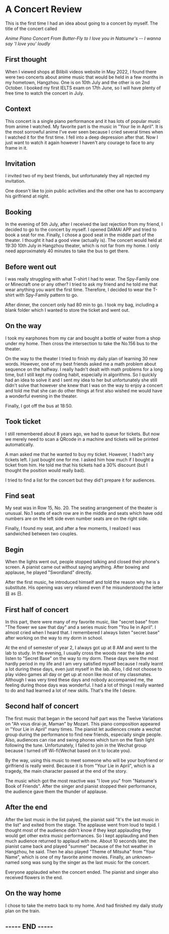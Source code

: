 # A Concert Review

This is the first time I had an idea about going to a concert by myself. The title of the concert called

_Anime Piano Concert From Butter-Fly to I love you in Natsume's -- I wanna say 'I love you' loudly_ 


## First thought

When I viewed shops at Bilibili videos website in May 2022, I found there were two concerts about anime music that would be held in a few months in my hometown, Hangzhou. One is on 10th July and the other is on 2nd October. I booked my first IELTS exam on 17th June, so I will have plenty of free time to watch the concert in July. 


## Context

This concert is a single piano performance and it has lots of popular music from anime I watched. My favorite part is the music in "Your lie in April". It is the most sorrowful anime I've ever seen because I cried several times when I watched it for the first time. I fell into a deep depression after that. Now I just want to watch it again however I haven't any courage to face to any frame in it. 


## Invitation

I invited two of my best friends, but unfortunately they all rejected my invitation.

One doesn't like to join public activities and the other one has to accompany his girlfriend at night.


## Booking

In the evening of 5th July, after I received the last rejection from my friend, I decided to go to the concert by myself. I opened DAMAI APP and tried to book a seat for me. Finally, I chose a good seat in the middle part of the theater. I thought it had a good view (actually is). The concert would held at 19:30 10th July in Hangzhou theater, which is not far from my home. I only need approximately 40 minutes to take the bus to get there.


## Before went out

I was really struggling with what T-shirt I had to wear. The Spy-Family one or Minecraft one or any other? I tried to ask my friend and he told me that wear anything you want the first time. Therefore, I decided to wear the T-shirt with Spy-Family pattern to go.

After dinner, the concert only had 80 min to go. I took my bag, including a blank folder which I wanted to store the ticket and went out.


## On the way

I took my earphones from my car and bought a bottle of water from a shop under my home. Then cross the intersection to take the No.156 bus to the theater.

On the way to the theater I tried to finish my daily plan of learning 30 new words. However, one of my best friends asked me a math problem about sequence on the halfway. I really hadn't dealt with math problems for a long time, but I still kept my coding habit, especially in algorithms. So I quickly had an idea to solve it and I sent my idea to her but unfortunately she still didn't solve that however she knew that I was on the way to enjoy a concert and told me that she can do other things at first also wished me would have a wonderful evening in the theater.

Finally, I got off the bus at 18:50.


## Took ticket 

I still remembered about 8 years ago, we had to queue for tickets. But now we merely need to scan a QRcode in a machine and tickets will be printed automatically.

A man asked me that he wanted to buy my ticket. However, I hadn't any tickets left. I just bought one for me. I asked him how much if I bought a ticket from him. He told me that his tickets had a 30% discount (but I thought the position would really bad).

I tried to find a list for the concert but they did't prepare it for audiences.


## Find seat

My seat was in Row 15, No. 20. The seating arrangement of the theater is unusual. No.1 seats of each row are in the middle and seats which have odd numbers are on the left side even number seats are on the right side.

Finally, I found my seat, and after a few moments, I realized I was sandwiched between two couples.


## Begin

When the lights went out, people stopped talking and closed their phone's screen. A pianist came out without saying anything. After bowing and applause, he played "Swordland" directly. 

After the first music, he introduced himself and told the reason why he is a substitute. His opening was very relaxed even if he misunderstood the letter 目 as 日.


## First half of concert

In this part, there were many of my favorite music, like "secret base" from "The flower we saw that day" and a series music from "You lie in April". I almost cried when I heard that. I remembered I always listen "secret base" after working on the way to my dorm in school. 

At the end of semester of year 2, I always got up at 8 AM and went to the lab to study. In the evening, I usually cross the woods near the lake and listen to "Secret Base" on the way to my dorm. These days were the most hardly period in my life and I am very satisfied myself because I really learnt a lot during these days, even just myself in the lab. Also, I did not choose to play video games all day or get up at noon like most of my classmates. Although I was very tired these days and nobody accompanied me, the feeling during those days was wonderful. I had a lot of things I really wanted to do and had learned a lot of new skills. That's the life I desire.


## Second half of concert

The first music that began in the second half part was the Twelve Variations on "Ah vous dirai-je, Maman" by Mozart. This piano composition appeared in "Your Lie in April" many times. The pianist let audiences create a wechat group during the performance to find new friends, especially single people. Also, audiences can rise and swing phones which turn on the flash light following the tune. Unfortunately, I failed to join in the Wechat group because I turned off Wi-fi(Wechat based on it to locate you). 

By the way, using this music to meet someone who will be your boyfriend or girlfriend is really weird. Because it is from "Your Lie in April", which is a tragedy, the main character passed at the end of the story.

The music which got the most reactive was "I love you" from "Natsume's Book of Friends". After the singer and pianist stopped their performance, the audience gave them the thunder of applause.


## After the end

After the last music in the list palyed, the pianist said "It's the last music in the list" and exited from the stage. The applause went from loud to tepid. I thought most of the audience didn't know if they kept applauding they would get other extra music performances. So I kept applauding and then much audience returned to applaud with me. About 10 seconds later, the pianist came back and played "summer" because of the hot weather in Hangzhou, he said. Then he also played "Theme of Mitsuha" from "Your Name", which is one of my favorite anime movies. Finally, an unknown-named song was sung by the singer as the last music for the concert.

Everyone applauded when the concert ended. The pianist and singer also received flowers in the end.



## On the way home

I chose to take the metro back to my home. And had finished my daily study plan on the train.


## ----- END -----